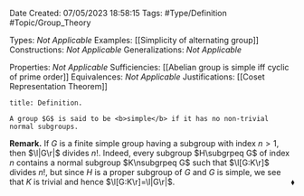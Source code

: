 <div class="topSpace"></div>

Date Created: 07/05/2023 18:58:15
Tags: #Type/Definition #Topic/Group_Theory

Types: <i>Not Applicable</i>
Examples: [[Simplicity of alternating group]]
Constructions: <i>Not Applicable</i>
Generalizations: <i>Not Applicable</i>

Properties: <i>Not Applicable</i>
Sufficiencies: [[Abelian group is simple iff cyclic of prime order]]
Equivalences: <i>Not Applicable</i>
Justifications: [[Coset Representation Theorem]]

``` ad-Definition
title: Definition.

A group $G$ is said to be <b>simple</b> if it has no non-trivial normal subgroups.

```

<b>Remark.</b> If $G$ is a finite simple group having a subgroup with index $n>1$, then $\l|G\r|$ divides $n!$. Indeed, every subgroup $H\subgrpeq G$ of index $n$ contains a normal subgroup $K\nsubgrpeq G$ such that $\l[G:K\r]$ divides $n!$, but since $H$ is a proper subgroup of $G$ and $G$ is simple, we see that $K$ is trivial and hence $\l[G:K\r]=\l|G\r|$.<span style="float:right;">$\blacklozenge$</span>
